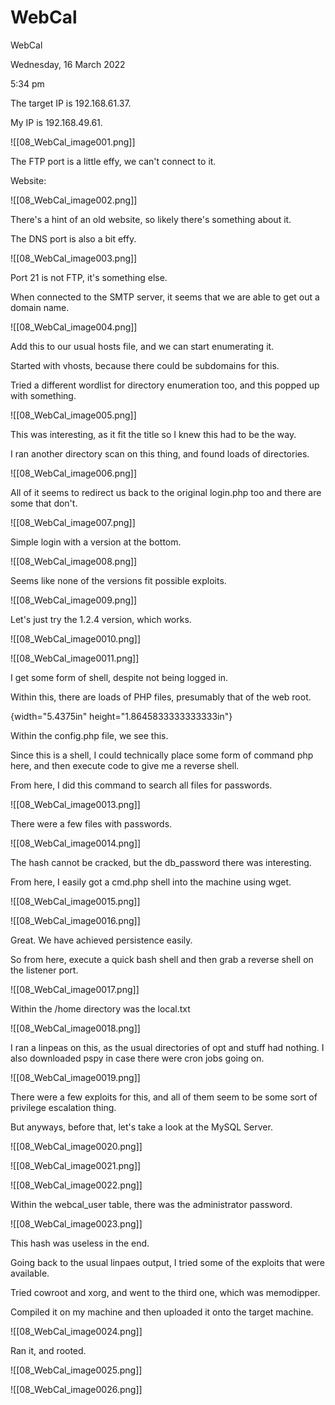 # WebCal

WebCal

Wednesday, 16 March 2022

5:34 pm

The target IP is 192.168.61.37.

My IP is 192.168.49.61.

&#x20;

!\[\[08\_WebCal\_image001.png]]

&#x20;

&#x20;

The FTP port is a little effy, we can't connect to it.

&#x20;

Website:

!\[\[08\_WebCal\_image002.png]]

There's a hint of an old website, so likely there's something about it.

&#x20;

The DNS port is also a bit effy.

!\[\[08\_WebCal\_image003.png]]

Port 21 is not FTP, it's something else.

&#x20;

When connected to the SMTP server, it seems that we are able to get out a domain name.

!\[\[08\_WebCal\_image004.png]]

Add this to our usual hosts file, and we can start enumerating it.

Started with vhosts, because there could be subdomains for this.

&#x20;

Tried a different wordlist for directory enumeration too, and this popped up with something.

!\[\[08\_WebCal\_image005.png]]

&#x20;

This was interesting, as it fit the title so I knew this had to be the way.

I ran another directory scan on this thing, and found loads of directories.

!\[\[08\_WebCal\_image006.png]]

All of it seems to redirect us back to the original login.php too and there are some that don't.

&#x20;

&#x20;

!\[\[08\_WebCal\_image007.png]]

Simple login with a version at the bottom.

&#x20;

!\[\[08\_WebCal\_image008.png]]

&#x20;

Seems like none of the versions fit possible exploits.

!\[\[08\_WebCal\_image009.png]]

&#x20;

Let's just try the 1.2.4 version, which works.

!\[\[08\_WebCal\_image0010.png]]

&#x20;

!\[\[08\_WebCal\_image0011.png]]

I get some form of shell, despite not being logged in.

Within this, there are loads of PHP files, presumably that of the web root.

{width="5.4375in" height="1.8645833333333333in"}

Within the config.php file, we see this.

&#x20;

Since this is a shell, I could technically place some form of command php here, and then execute code to give me a reverse shell.

&#x20;

From here, I did this command to search all files for passwords.

!\[\[08\_WebCal\_image0013.png]]

&#x20;

There were a few files with passwords.

!\[\[08\_WebCal\_image0014.png]]

The hash cannot be cracked, but the db\_password there was interesting.

&#x20;

From here, I easily got a cmd.php shell into the machine using wget.

!\[\[08\_WebCal\_image0015.png]]

&#x20;

!\[\[08\_WebCal\_image0016.png]]

Great. We have achieved persistence easily.

&#x20;

So from here, execute a quick bash shell and then grab a reverse shell on the listener port.

!\[\[08\_WebCal\_image0017.png]]

&#x20;

Within the /home directory was the local.txt

!\[\[08\_WebCal\_image0018.png]]

I ran a linpeas on this, as the usual directories of opt and stuff had nothing. I also downloaded pspy in case there were cron jobs going on.

&#x20;

&#x20;

!\[\[08\_WebCal\_image0019.png]]

There were a few exploits for this, and all of them seem to be some sort of privilege escalation thing.

&#x20;

But anyways, before that, let's take a look at the MySQL Server.

!\[\[08\_WebCal\_image0020.png]]

&#x20;

!\[\[08\_WebCal\_image0021.png]]

&#x20;

!\[\[08\_WebCal\_image0022.png]]

Within the webcal\_user table, there was the administrator password.

!\[\[08\_WebCal\_image0023.png]]

&#x20;

This hash was useless in the end.

&#x20;

Going back to the usual linpaes output, I tried some of the exploits that were available.

Tried cowroot and xorg, and went to the third one, which was memodipper.

Compiled it on my machine and then uploaded it onto the target machine.

!\[\[08\_WebCal\_image0024.png]]

&#x20;

Ran it, and rooted.

&#x20;

!\[\[08\_WebCal\_image0025.png]]

&#x20;

!\[\[08\_WebCal\_image0026.png]]

&#x20;
